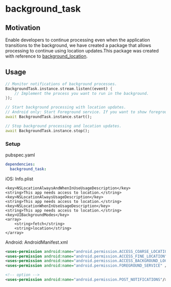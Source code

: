 # background_task

## Motivation

Enable developers to continue processing even when the application transitions to the background, we have created a package that allows processing to continue using location updates.This package was created with reference to [background_location](https://pub.dev/packages/background_location).

## Usage

```dart
// Monitor notifications of background processes.
BackgroundTask.instance.stream.listen((event) {
    // Implement the process you want to run in the background.
});

// Start background processing with location updates.
// Android only: Start Foreground service. If you want to show foreground service notifications, please execute a notification permission request before start.
await BackgroundTask.instance.start();

// Stop background processing and location updates.
await BackgroundTask.instance.stop();
```

### Setup

pubspec.yaml

```yaml
dependencies:
  background_task:
```

iOS: Info.plist

```text
<key>NSLocationAlwaysAndWhenInUseUsageDescription</key>
<string>This app needs access to location.</string>
<key>NSLocationAlwaysUsageDescription</key>
<string>This app needs access to location.</string>
<key>NSLocationWhenInUseUsageDescription</key>
<string>This app needs access to location.</string>
<key>UIBackgroundModes</key>
<array>
    <string>fetch</string>
    <string>location</string>
</array>
```

Android: AndroidManifest.xml

```xml
<uses-permission android:name="android.permission.ACCESS_COARSE_LOCATION" />
<uses-permission android:name="android.permission.ACCESS_FINE_LOCATION" />
<uses-permission android:name="android.permission.ACCESS_BACKGROUND_LOCATION"/> 
<uses-permission android:name="android.permission.FOREGROUND_SERVICE" />

<!-- option -->
<uses-permission android:name="android.permission.POST_NOTIFICATIONS"/>
```
